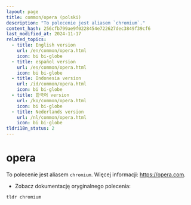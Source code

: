 ```yaml
---
layout: page
title: common/opera (polski)
description: "To polecenie jest aliasem `chromium`."
content_hash: 256cfb799ae9f0228454e722627dec3849f39cf6
last_modified_at: 2024-11-17
related_topics:
  - title: English version
    url: /en/common/opera.html
    icon: bi bi-globe
  - title: español version
    url: /es/common/opera.html
    icon: bi bi-globe
  - title: Indonesia version
    url: /id/common/opera.html
    icon: bi bi-globe
  - title: 한국어 version
    url: /ko/common/opera.html
    icon: bi bi-globe
  - title: Nederlands version
    url: /nl/common/opera.html
    icon: bi bi-globe
tldri18n_status: 2
---
```

# opera

To polecenie jest aliasem `chromium`.
Więcej informacji: <https://opera.com>.

- Zobacz dokumentację oryginalnego polecenia:

`tldr chromium`
